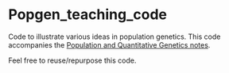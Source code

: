 # Popgen_teaching_code

Code to illustrate various ideas in population genetics. This code accompanies the [Population and Quantitative Genetics notes](https://github.com/cooplab/popgen-notes/releases).

Feel free to reuse/repurpose this code.
